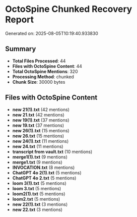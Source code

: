 # OctoSpine Chunked Recovery Report

Generated on: 2025-08-05T10:19:40.933830

## Summary

- **Total Files Processed**: 44
- **Files with OctoSpine Content**: 44
- **Total OctoSpine Mentions**: 320
- **Processing Method**: chunked
- **Chunk Size**: 30000 bytes

## Files with OctoSpine Content

- **new 21(1).txt** (42 mentions)
- **new 21.txt** (42 mentions)
- **new 19(1).txt** (37 mentions)
- **new 19.txt** (37 mentions)
- **new 26(1).txt** (15 mentions)
- **new 26.txt** (15 mentions)
- **new 24(1).txt** (11 mentions)
- **new 24.txt** (11 mentions)
- **transcript from vault.txt** (10 mentions)
- **merge1(1).txt** (9 mentions)
- **merge1.txt** (9 mentions)
- **INVOCATION.txt** (8 mentions)
- **ChatGPT 4o  2(1).txt** (5 mentions)
- **ChatGPT 4o  2.txt** (5 mentions)
- **loom 3(1).txt** (5 mentions)
- **loom 3.txt** (5 mentions)
- **loom2(1).txt** (5 mentions)
- **loom2.txt** (5 mentions)
- **new 22(1).txt** (3 mentions)
- **new 22.txt** (3 mentions)

